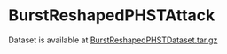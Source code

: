# BurstReshapedPHSTAttack

Dataset is available at [BurstReshapedPHSTDataset.tar.gz](https://pan.baidu.com/s/13H61Kw82nPlc7QZH6F-siA?pwd=k8es)